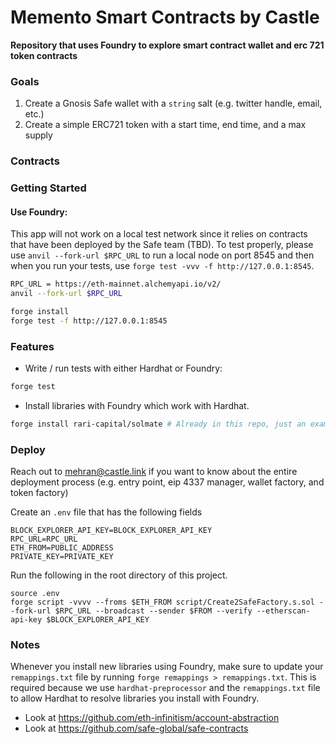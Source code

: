 # Memento Smart Contracts by Castle

**Repository that uses Foundry to explore smart contract wallet and erc 721 token contracts**

### Goals

1. Create a Gnosis Safe wallet with a `string` salt (e.g. twitter handle, email, etc.)
2. Create a simple ERC721 token with a start time, end time, and a max supply

### Contracts

### Getting Started

#### Use Foundry:

This app will not work on a local test network since it relies on contracts that have been deployed by the Safe team (TBD). To test properly, please use `anvil --fork-url $RPC_URL` to run a local node on port 8545 and then when you run your tests, use `forge test -vvv -f http://127.0.0.1:8545`.

```bash 1
RPC_URL = https://eth-mainnet.alchemyapi.io/v2/
anvil --fork-url $RPC_URL
```

```bash 2
forge install
forge test -f http://127.0.0.1:8545
```

### Features

-   Write / run tests with either Hardhat or Foundry:

```bash
forge test
```

-   Install libraries with Foundry which work with Hardhat.

```bash
forge install rari-capital/solmate # Already in this repo, just an example
```

### Deploy

Reach out to [mehran@castle.link](mailto:mehran@castle.link) if you want to know about the entire deployment process (e.g. entry point, eip 4337 manager, wallet factory, and token factory)

Create an `.env` file that has the following fields

```
BLOCK_EXPLORER_API_KEY=BLOCK_EXPLORER_API_KEY
RPC_URL=RPC_URL
ETH_FROM=PUBLIC_ADDRESS
PRIVATE_KEY=PRIVATE_KEY
```

Run the following in the root directory of this project.

```
source .env
forge script -vvvv --froms $ETH_FROM script/Create2SafeFactory.s.sol --fork-url $RPC_URL --broadcast --sender $FROM --verify --etherscan-api-key $BLOCK_EXPLORER_API_KEY
```

### Notes

Whenever you install new libraries using Foundry, make sure to update your `remappings.txt` file by running `forge remappings > remappings.txt`. This is required because we use `hardhat-preprocessor` and the `remappings.txt` file to allow Hardhat to resolve libraries you install with Foundry.

-   Look at https://github.com/eth-infinitism/account-abstraction
-   Look at https://github.com/safe-global/safe-contracts
